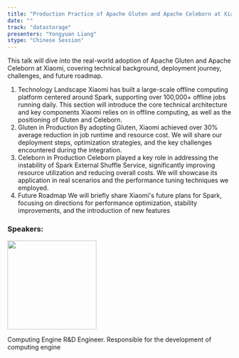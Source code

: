 ```yaml
---
title: "Production Practice of Apache Gluten and Apache Celeborn at Xiaomi"
date: ""
track: "datastorage"
presenters: "Yongyuan Liang"
stype: "Chinese Session"
--- 
```


This talk will dive into the real-world adoption of Apache Gluten and Apache Celeborn at Xiaomi, covering technical background, deployment journey, challenges, and future roadmap.
1. Technology Landscape
Xiaomi has built a large-scale offline computing platform centered around Spark, supporting over 100,000+ offline jobs running daily. This section will introduce the core technical architecture and key components Xiaomi relies on in offline computing, as well as the positioning of Gluten and Celeborn.
2.  Gluten in Production
By adopting Gluten, Xiaomi achieved over 30% average reduction in job runtime and resource cost. We will share our deployment steps, optimization strategies, and the key challenges encountered during the integration.
3. Celeborn in Production
Celeborn played a key role in addressing the instability of Spark External Shuffle Service, significantly improving resource utilization and reducing overall costs. We will showcase its application in real scenarios and the performance tuning techniques we employed.
4. Future Roadmap
We will briefly share Xiaomi's future plans for Spark, focusing on directions for performance optimization, stability improvements, and the introduction of new features

### Speakers:

<img src="https://sessionize.com/image/791b-400o400o1-MfKwkHsY6VSRSHfZmGQa7o.jpg" width="200" /><br/>

Computing Engine R&D Engineer. Responsible for the development of computing engine